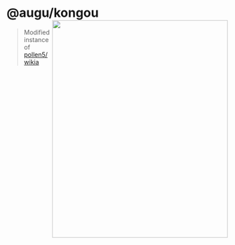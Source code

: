 # @augu/kongou <img src="https://azurlane.koumakan.jp/w/images/6/68/Kongou.png" align="right" width="400px" height="497px">

> Modified instance of [pollen5/wikia](https://github.com/pollen5/wikia)